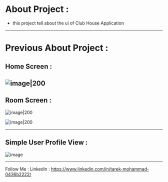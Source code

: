 # About Project : 
- this project tell about the ui of Club House Application 
-----
# Previous About Project : 
## Home Screen : 
![image|200](https://github.com/TarekMohammedgg/Programming/assets/92824068/2518dbd0-9da8-495e-8674-9896f2a2e101)
---
## Room Screen : 
![image|200](https://github.com/TarekMohammedgg/Programming/assets/92824068/4c49f564-3558-414f-964c-7a2f3632c487)

![image|200](https://github.com/TarekMohammedgg/Programming/assets/92824068/12bc4241-fa9e-49d2-9dc3-0bdaaff69773)

----
## Simple User Profile View : 

![image](https://github.com/TarekMohammedgg/Programming/assets/92824068/e84d8fa8-fd1b-4f99-8465-0de7797a4cbb)

----
Follow Me : 
Linkedin : https://www.linkedin.com/in/tarek-mohammad-0436b2222/
